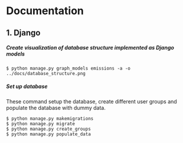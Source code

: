 # Documentation

## 1. Django 

##### Create visualization of database structure implemented as Django models

```
$ python manage.py graph_models emissions -a -o ../docs/database_structure.png
```

##### Set up database

These command setup the database, create different user groups and populate the database with dummy data. 

```
$ python manage.py makemigrations
$ python manage.py migrate
$ python manage.py create_groups
$ python manage.py populate_data
``` 



